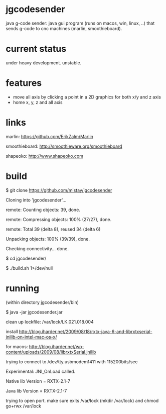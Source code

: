 jgcodesender
============
java g-code sender: java gui program (runs on macos, win, linux, ..) that sends g-code to cnc machines (marlin, smoothieboard).

current status
==============
under heavy development. unstable.

features
========
- move all axis by clicking a point in a 2D graphics for both x/y and z axis
- home x, y, z and all axis

links
=====

marlin:  https://github.com/ErikZalm/Marlin

smoothieboard: http://smoothieware.org/smoothieboard

shapeoko: http://www.shapeoko.com


build
=====
$ git clone https://github.com/mistay/jgcodesender

Cloning into 'jgcodesender'...

remote: Counting objects: 39, done.

remote: Compressing objects: 100% (27/27), done.

remote: Total 39 (delta 8), reused 34 (delta 6)

Unpacking objects: 100% (39/39), done.

Checking connectivity... done.

$ cd jgcodesender/

$ ./build.sh 1>/dev/null

running
=======
(within directory jgcodesender/bin)

$ java -jar jgcodesender.jar 

clean up lockfile: /var/lock/LK.021.018.004

install http://blog.iharder.net/2009/08/18/rxtx-java-6-and-librxtxserial-jnilib-on-intel-mac-os-x/ 

for macos: http://blog.iharder.net/wp-content/uploads/2009/08/librxtxSerial.jnilib

trying to connect to /dev/tty.usbmodem1411 with 115200bits/sec

Experimental:  JNI_OnLoad called.

Native lib Version = RXTX-2.1-7

Java lib Version   = RXTX-2.1-7

trying to open port. make sure exits /var/lock (mkdir /var/lock) and chmod go+rwx /var/lock
